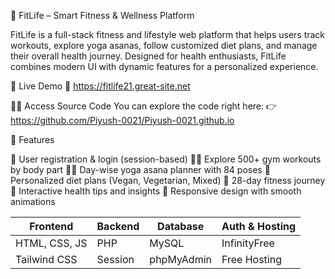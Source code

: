 💪 FitLife – Smart Fitness & Wellness Platform

FitLife is a full-stack fitness and lifestyle web platform that helps users track workouts, explore yoga asanas, follow customized diet plans, and manage their overall health journey. Designed for health enthusiasts, FitLife combines modern UI with dynamic features for a personalized experience.

🚀 Live Demo
🔗 https://fitlife21.great-site.net

🧑‍💻 Access Source Code
You can explore the code right here: 👉 https://github.com/Piyush-0021/Piyush-0021.github.io

📸 Features

👤 User registration & login (session-based)
🏋️‍♂️ Explore 500+ gym workouts by body part
🧘‍♀️ Day-wise yoga asana planner with 84 poses
🥗 Personalized diet plans (Vegan, Vegetarian, Mixed)
📅 28-day fitness journey
🧠 Interactive health tips and insights
📱 Responsive design with smooth animations

| Frontend      | Backend | Database   | Auth & Hosting               |
| ------------- | ------- | ---------- | ---------------------------- |
| HTML, CSS, JS | PHP     | MySQL      | InfinityFree                 |
| Tailwind CSS  | Session | phpMyAdmin | Free Hosting                 |
